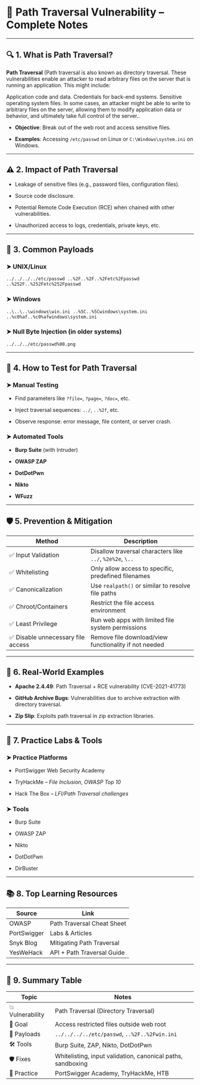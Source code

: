 # 📘 Path Traversal Vulnerability – Complete Notes

---

## 🔍 1. What is Path Traversal?

**Path Traversal** (Path traversal is also known as directory traversal. These vulnerabilities enable an attacker to read arbitrary files on the server that is running an application. This might include:

Application code and data.
Credentials for back-end systems.
Sensitive operating system files.
In some cases, an attacker might be able to write to arbitrary files on the server, allowing them to modify application data or behavior, and ultimately take full control of the server..

- **Objective**: Break out of the web root and access sensitive files.
    
- **Examples**: Accessing `/etc/passwd` on Linux or `C:\Windows\system.ini` on Windows.
    

---

## ⚠️ 2. Impact of Path Traversal

- Leakage of sensitive files (e.g., password files, configuration files).
    
- Source code disclosure.
    
- Potential Remote Code Execution (RCE) when chained with other vulnerabilities.
    
- Unauthorized access to logs, credentials, private keys, etc.
    

---

## 🧪 3. Common Payloads

### ➤ UNIX/Linux
`../../../../etc/passwd ..%2F..%2F..%2Fetc%2Fpasswd ..%252F..%252Fetc%252Fpasswd`

### ➤ Windows

`..\..\..\windows\win.ini ..%5C..%5Cwindows\system.ini ..%c0%af..%c0%afwindows\system.ini`

### ➤ Null Byte Injection (in older systems)

`../../../etc/passwd%00.png`

---

## 🔐 4. How to Test for Path Traversal

### ➤ Manual Testing

- Find parameters like `?file=`, `?page=`, `?doc=`, etc.
    
- Inject traversal sequences: `../`, `..%2f`, etc.
    
- Observe response: error message, file content, or server crash.
    

### ➤ Automated Tools

- **Burp Suite** (with Intruder)
    
- **OWASP ZAP**
    
- **DotDotPwn**
    
- **Nikto**
    
- **WFuzz**
    

---

## 🛡️ 5. Prevention & Mitigation

|Method|Description|
|---|---|
|✅ Input Validation|Disallow traversal characters like `../`, `%2e%2e`, `\..`|
|✅ Whitelisting|Only allow access to specific, predefined filenames|
|✅ Canonicalization|Use `realpath()` or similar to resolve file paths|
|✅ Chroot/Containers|Restrict the file access environment|
|✅ Least Privilege|Run web apps with limited file system permissions|
|✅ Disable unnecessary file access|Remove file download/view functionality if not needed|

---

## 🧠 6. Real-World Examples

- **Apache 2.4.49**: Path Traversal + RCE vulnerability (CVE-2021-41773)
    
- **GitHub Archive Bugs**: Vulnerabilities due to archive extraction with directory traversal.
    
- **Zip Slip**: Exploits path traversal in zip extraction libraries.
    

---

## 🧰 7. Practice Labs & Tools

### ➤ Practice Platforms

- PortSwigger Web Security Academy
    
- TryHackMe – _File Inclusion_, _OWASP Top 10_
    
- Hack The Box – _LFI/Path Traversal challenges_
    

### ➤ Tools

- Burp Suite
    
- OWASP ZAP
    
- Nikto
    
- DotDotPwn
    
- DirBuster
    

---

## 📚 8. Top Learning Resources

|Source|Link|
|---|---|
|OWASP|Path Traversal Cheat Sheet|
|PortSwigger|Labs & Articles|
|Snyk Blog|Mitigating Path Traversal|
|YesWeHack|API + Path Traversal Guide|

---

## 📝 9. Summary Table

|Topic|Notes|
|---|---|
|💥 Vulnerability|Path Traversal (Directory Traversal)|
|🔎 Goal|Access restricted files outside web root|
|🧪 Payloads|`../../../../etc/passwd`, `..%2F..%2Fwin.ini`|
|🛠 Tools|Burp Suite, ZAP, Nikto, DotDotPwn|
|🛡 Fixes|Whitelisting, input validation, canonical paths, sandboxing|
|🧠 Practice|PortSwigger Academy, TryHackMe, HTB|